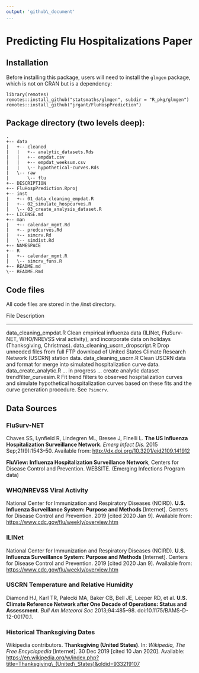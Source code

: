 ```yaml
---
output: 'github\_document'
...
```


Predicting Flu Hospitalizations Paper
=====================================

Installation
------------

Before installing this package, users will need to install the `glmgen`
package, which is not on CRAN but is a dependency:

```{r, eval = F}
library(remotes)
remotes::install_github("statsmaths/glmgen", subdir = "R_pkg/glmgen") remotes::install_github("jrgant/FluHospPrediction")
```

Package directory (two levels deep):
------------------------------------

```
.
+-- data
|   +-- cleaned
|   |   +-- analytic_datasets.Rds
|   |   +-- empdat.csv
|   |   +-- empdat_weeksum.csv
|   |   \-- hypothetical-curves.Rds
|   \-- raw
|       \-- flu
+-- DESCRIPTION
+-- FluHospPrediction.Rproj
+-- inst
|   +-- 01_data_cleaning_empdat.R
|   +-- 02_simulate_hospcurves.R
|   \-- 03_create_analysis_dataset.R
+-- LICENSE.md
+-- man
|   +-- calendar_mgmt.Rd
|   +-- predcurves.Rd
|   +-- simcrv.Rd
|   \-- simdist.Rd
+-- NAMESPACE
+-- R
|   +-- calendar_mgmt.R
|   \-- simcrv_funs.R
+-- README.md
\-- README.Rmd
```

Code files
----------

All code files are stored in the /inst directory.

  File                                  Description
  ------------------------------------- ------------------------------------------------------------------------------------------------------------------------------------------------------------------------------
  data\_cleaning\_empdat.R              Clean empirical influenza data (ILINet, FluSurv-NET, WHO/NREVSS viral activity), and incorporate data on holidays (Thanksgiving, Christmas).
  data\_cleaning\_uscrn\_dropscript.R   Drop unneeded files from full FTP download of United States Climate Research Network (USCRN) station data.
  data\_cleaning\_uscrn.R               Clean USCRN data and format for merge into simulated hospitalization curve data.
  data\_create\_analytic.R              ... in progress ... create analytic dataset
  trendfilter\_curvesim.R               Fit trend filters to observed hospitalization curves and simulate hypothetical hospitalization curves based on these fits and the curve generation procedure. See `?simcrv`.

Data Sources
------------

### FluSurv-NET

Chaves SS, Lynfield R, Lindegren ML, Bresee J, Finelli L. **The US
Influenza Hospitalization Surveillance Network**. *Emerg Infect Dis.*
2015 Sep;21(9):1543–50. Available from:
http://dx.doi.org/10.3201/eid2109.141912

**FluView: Influenza Hospitalization Surveillance Network**, Centers for
Disease Control and Prevention. WEBSITE. (Emerging Infections Program
data)

### WHO/NREVSS Viral Activity

National Center for Immunization and Respiratory Diseases (NCIRD).
**U.S. Influenza Surveillance System: Purpose and Methods** [Internet].
Centers for Disease Control and Prevention. 2019 [cited 2020 Jan 9].
Available from: https://www.cdc.gov/flu/weekly/overview.htm

### ILINet

National Center for Immunization and Respiratory Diseases (NCIRD).
**U.S. Influenza Surveillance System: Purpose and Methods** [Internet].
Centers for Disease Control and Prevention. 2019 [cited 2020 Jan 9].
Available from: https://www.cdc.gov/flu/weekly/overview.htm

### USCRN Temperature and Relative Humidity

Diamond HJ, Karl TR, Palecki MA, Baker CB, Bell JE, Leeper RD, et al.
**U.S. Climate Reference Network after One Decade of Operations: Status
and Assessment**. *Bull Am Meteorol Soc* 2013;94:485–98.
doi:10.1175/BAMS-D-12-00170.1.

### Historical Thanksgiving Dates

Wikipedia contributors. **Thanksgiving (United States)**. In:
*Wikipedia, The Free Encyclopedia* [Internet]. 30 Dec 2019 [cited 10 Jan
2020]. Available:
https://en.wikipedia.org/w/index.php?title=Thanksgiving\_(United\_States)&oldid=933219107
